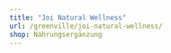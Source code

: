 ```yaml
---
title: "Joi Natural Wellness"
url: /greenville/joi-natural-wellness/
shop: Nahrungsergänzung
---
```

